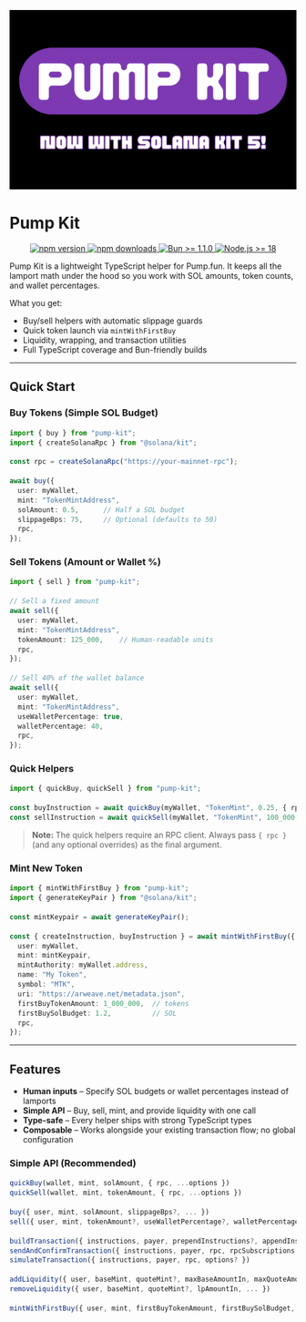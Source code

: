 ![Pump Kit](@pump-kit.png)

# Pump Kit

<p align="center">
  <a href="https://www.npmjs.com/package/pump-kit">
    <img src="https://img.shields.io/npm/v/pump-kit.svg?logo=npm&label=npm" alt="npm version" />
  </a>
  <a href="https://www.npmjs.com/package/pump-kit">
    <img src="https://img.shields.io/npm/dm/pump-kit.svg?logo=npm&label=downloads" alt="npm downloads" />
  </a>
  <a href="https://bun.sh">
    <img src="https://img.shields.io/badge/bun-%3E%3D1.1.0-000000?logo=bun&logoColor=fff" alt="Bun >= 1.1.0" />
  </a>
  <a href="https://nodejs.org/en">
    <img src="https://img.shields.io/badge/node-%3E%3D18-43853d?logo=node.js&logoColor=fff" alt="Node.js >= 18" />
  </a>
</p>

Pump Kit is a lightweight TypeScript helper for Pump.fun. It keeps all the lamport math under the hood so you work with SOL amounts, token counts, and wallet percentages.

What you get:

- Buy/sell helpers with automatic slippage guards
- Quick token launch via `mintWithFirstBuy`
- Liquidity, wrapping, and transaction utilities
- Full TypeScript coverage and Bun-friendly builds

---

## Quick Start

### Buy Tokens (Simple SOL Budget)

```ts
import { buy } from "pump-kit";
import { createSolanaRpc } from "@solana/kit";

const rpc = createSolanaRpc("https://your-mainnet-rpc");

await buy({
  user: myWallet,
  mint: "TokenMintAddress",
  solAmount: 0.5,      // Half a SOL budget
  slippageBps: 75,     // Optional (defaults to 50)
  rpc,
});
```

### Sell Tokens (Amount or Wallet %)

```ts
import { sell } from "pump-kit";

// Sell a fixed amount
await sell({
  user: myWallet,
  mint: "TokenMintAddress",
  tokenAmount: 125_000,    // Human-readable units
  rpc,
});

// Sell 40% of the wallet balance
await sell({
  user: myWallet,
  mint: "TokenMintAddress",
  useWalletPercentage: true,
  walletPercentage: 40,
  rpc,
});
```

### Quick Helpers

```ts
import { quickBuy, quickSell } from "pump-kit";

const buyInstruction = await quickBuy(myWallet, "TokenMint", 0.25, { rpc });
const sellInstruction = await quickSell(myWallet, "TokenMint", 100_000, { rpc });
```

> **Note:** The quick helpers require an RPC client. Always pass `{ rpc }` (and any optional overrides) as the final argument.

### Mint New Token

```ts
import { mintWithFirstBuy } from "pump-kit";
import { generateKeyPair } from "@solana/kit";

const mintKeypair = await generateKeyPair();

const { createInstruction, buyInstruction } = await mintWithFirstBuy({
  user: myWallet,
  mint: mintKeypair,
  mintAuthority: myWallet.address,
  name: "My Token",
  symbol: "MTK",
  uri: "https://arweave.net/metadata.json",
  firstBuyTokenAmount: 1_000_000,  // tokens
  firstBuySolBudget: 1.2,          // SOL
  rpc,
});
```

---

## Features

- **Human inputs** – Specify SOL budgets or wallet percentages instead of lamports
- **Simple API** – Buy, sell, mint, and provide liquidity with one call
- **Type-safe** – Every helper ships with strong TypeScript types
- **Composable** – Works alongside your existing transaction flow; no global configuration

### Simple API (Recommended)

```ts
quickBuy(wallet, mint, solAmount, { rpc, ...options })
quickSell(wallet, mint, tokenAmount, { rpc, ...options })

buy({ user, mint, solAmount, slippageBps?, ... })
sell({ user, mint, tokenAmount?, useWalletPercentage?, walletPercentage?, ... })

buildTransaction({ instructions, payer, prependInstructions?, appendInstructions?, rpc })
sendAndConfirmTransaction({ instructions, payer, rpc, rpcSubscriptions, ... })
simulateTransaction({ instructions, payer, rpc, options? })

addLiquidity({ user, baseMint, quoteMint?, maxBaseAmountIn, maxQuoteAmountIn, ... })
removeLiquidity({ user, baseMint, quoteMint?, lpAmountIn, ... })

mintWithFirstBuy({ user, mint, firstBuyTokenAmount, firstBuySolBudget, ... })
```
